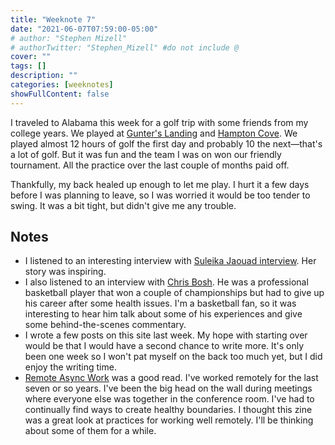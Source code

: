 ```yaml
---
title: "Weeknote 7"
date: "2021-06-07T07:59:00-05:00"
# author: "Stephen Mizell"
# authorTwitter: "Stephen_Mizell" #do not include @
cover: ""
tags: []
description: ""
categories: [weeknotes]
showFullContent: false
---
```


I traveled to Alabama this week for a golf trip with some friends from my college years. We played at [Gunter's Landing](https://www.gunterslandinggolf.com/) and [Hampton Cove](https://rtjgolf.com/hamptoncove/). We played almost 12 hours of golf the first day and probably 10 the next—that's a lot of golf. But it was fun and the team I was on won our friendly tournament. All the practice over the last couple of months paid off. 

Thankfully, my back healed up enough to let me play. I hurt it a few days before I was planning to leave, so I was worried it would be too tender to swing. It was a bit tight, but didn't give me any trouble.

## Notes

* I listened to an interesting interview with [Suleika Jaouad interview](https://tim.blog/2021/06/01/suleika-jaouad/). Her story was inspiring.
* I also listened to an interview with [Chris Bosh](https://tim.blog/2021/05/25/chris-bosh/). He was a professional basketball player that won a couple of championships but had to give up his career after some health issues. I'm a basketball fan, so it was interesting to hear him talk about some of his experiences and give some behind-the-scenes commentary.
* I wrote a few posts on this site last week. My hope with starting over would be that I would have a second chance to write more. It's only been one week so I won't pat myself on the back too much yet, but I did enjoy the writing time.
* [Remote Async Work](https://www.jeremiahlee.com/posts/remote-async-work/) was a good read. I've worked remotely for the last seven or so years. I've been the big head on the wall during meetings where everyone else was together in the conference room. I've had to continually find ways to create healthy boundaries. I thought this zine was a great look at practices for working well remotely. I'll be thinking about some of them for a while.
